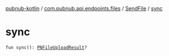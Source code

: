 [pubnub-kotlin](../../index.md) / [com.pubnub.api.endpoints.files](../index.md) / [SendFile](index.md) / [sync](./sync.md)

# sync

`fun sync(): `[`PNFileUploadResult`](../../com.pubnub.api.models.consumer.files/-p-n-file-upload-result/index.md)`?`